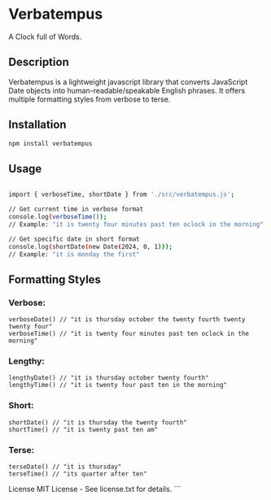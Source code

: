 # Verbatempus

A Clock full of Words.

## Description

Verbatempus is a lightweight javascript library that converts JavaScript Date objects into human-readable/speakable English phrases. It offers multiple formatting styles from verbose to terse.

## Installation

```sh
npm install verbatempus
```

## Usage

```sh

import { verboseTime, shortDate } from './src/verbatempus.js';

// Get current time in verbose format
console.log(verboseTime()); 
// Example: "it is twenty four minutes past ten oclock in the morning"

// Get specific date in short format
console.log(shortDate(new Date(2024, 0, 1)));
// Example: "it is monday the first"

```

## Formatting Styles

### Verbose:
```
verboseDate() // "it is thursday october the twenty fourth twenty twenty four"
verboseTime() // "it is twenty four minutes past ten oclock in the morning"  
```
### Lengthy: 
```
lengthyDate() // "it is thursday october twenty fourth"
lengthyTime() // "it is twenty four past ten in the morning"
```
### Short:
```
shortDate() // "it is thursday the twenty fourth"
shortTime() // "it is twenty past ten am"
```
### Terse:
```
terseDate() // "it is thursday"
terseTime() // "its quarter after ten"
```

License
MIT License - See license.txt for details. ```